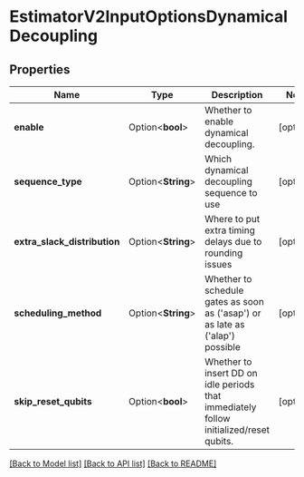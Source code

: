 # EstimatorV2InputOptionsDynamicalDecoupling

## Properties

Name | Type | Description | Notes
------------ | ------------- | ------------- | -------------
**enable** | Option<**bool**> | Whether to enable dynamical decoupling. | [optional]
**sequence_type** | Option<**String**> | Which dynamical decoupling sequence to use | [optional]
**extra_slack_distribution** | Option<**String**> | Where to put extra timing delays due to rounding issues | [optional]
**scheduling_method** | Option<**String**> | Whether to schedule gates as soon as ('asap') or as late as ('alap') possible | [optional]
**skip_reset_qubits** | Option<**bool**> | Whether to insert DD on idle periods that immediately follow initialized/reset qubits. | [optional]

[[Back to Model list]](../README.md#documentation-for-models) [[Back to API list]](../README.md#documentation-for-api-endpoints) [[Back to README]](../README.md)


